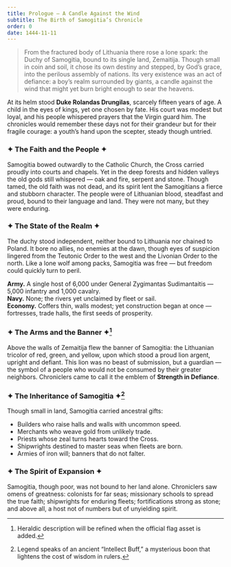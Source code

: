 ```yaml
---
title: Prologue — A Candle Against the Wind
subtitle: The Birth of Samogitia’s Chronicle
order: 0
date: 1444-11-11
---
```


> From the fractured body of Lithuania there rose a lone spark: the Duchy of Samogitia, bound to its single land, Zemaitija. Though small in coin and soil, it chose its own destiny and stepped, by God’s grace, into the perilous assembly of nations. Its very existence was an act of defiance: a boy’s realm surrounded by giants, a candle against the wind that might yet burn bright enough to sear the heavens.

At its helm stood **Duke Rolandas Drungilas**, scarcely fifteen years of age. A child in the eyes of kings, yet one chosen by fate. His court was modest but loyal, and his people whispered prayers that the Virgin guard him. The chronicles would remember these days not for their grandeur but for their fragile courage: a youth’s hand upon the scepter, steady though untried.

### ✦ The Faith and the People ✦

Samogitia bowed outwardly to the Catholic Church, the Cross carried proudly into courts and chapels. Yet in the deep forests and hidden valleys the old gods still whispered — oak and fire, serpent and stone. Though tamed, the old faith was not dead, and its spirit lent the Samogitians a fierce and stubborn character. The people were of Lithuanian blood, steadfast and proud, bound to their language and land. They were not many, but they were enduring.

### ✦ The State of the Realm ✦

The duchy stood independent, neither bound to Lithuania nor chained to Poland. It bore no allies, no enemies at the dawn, though eyes of suspicion lingered from the Teutonic Order to the west and the Livonian Order to the north. Like a lone wolf among packs, Samogitia was free — but freedom could quickly turn to peril.

**Army.** A single host of 6,000 under General Zygimantas Sudimantaitis — 5,000 infantry and 1,000 cavalry.  
**Navy.** None; the rivers yet unclaimed by fleet or sail.  
**Economy.** Coffers thin, walls modest; yet construction began at once — fortresses, trade halls, the first seeds of prosperity.

### ✦ The Arms and the Banner ✦[^1]

Above the walls of Zemaitija flew the banner of Samogitia: the Lithuanian tricolor of red, green, and yellow, upon which stood a proud lion argent, upright and defiant. This lion was no beast of submission, but a guardian — the symbol of a people who would not be consumed by their greater neighbors. Chroniclers came to call it the emblem of **Strength in Defiance**.

### ✦ The Inheritance of Samogitia ✦[^2]

Though small in land, Samogitia carried ancestral gifts:

- Builders who raise halls and walls with uncommon speed.  
- Merchants who weave gold from unlikely trade.  
- Priests whose zeal turns hearts toward the Cross.  
- Shipwrights destined to master seas when fleets are born.  
- Armies of iron will; banners that do not falter.

### ✦ The Spirit of Expansion ✦

Samogitia, though poor, was not bound to her land alone. Chroniclers saw omens of greatness: colonists for far seas; missionary schools to spread the true faith; shipwrights for enduring fleets; fortifications strong as stone; and above all, a host not of numbers but of unyielding spirit.

[^1]: Heraldic description will be refined when the official flag asset is added.
[^2]: Legend speaks of an ancient “Intellect Buff,” a mysterious boon that lightens the cost of wisdom in rulers.
